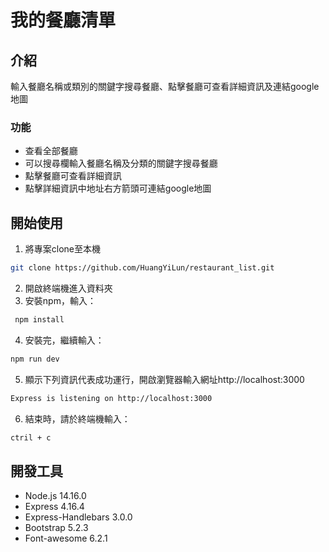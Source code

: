 # 我的餐廳清單

## 介紹
輸入餐廳名稱或類別的關鍵字搜尋餐廳、點擊餐廳可查看詳細資訊及連結google地圖


### 功能
- 查看全部餐廳
- 可以搜尋欄輸入餐廳名稱及分類的關鍵字搜尋餐廳
- 點擊餐廳可查看詳細資訊
- 點擊詳細資訊中地址右方箭頭可連結google地圖



## 開始使用
1. 將專案clone至本機
 ```bash
 git clone https://github.com/HuangYiLun/restaurant_list.git
 ```
2. 開啟終端機進入資料夾
3. 安裝npm，輸入：
```bash
 npm install
```
4. 安裝完，繼續輸入：
```bash
npm run dev
```
5. 顯示下列資訊代表成功運行，開啟瀏覽器輸入網址http://localhost:3000
```bash
Express is listening on http://localhost:3000
```
6. 結束時，請於終端機輸入：
```bash
ctril + c
```

## 開發工具

- Node.js 14.16.0
- Express 4.16.4
- Express-Handlebars 3.0.0
- Bootstrap 5.2.3
- Font-awesome 6.2.1